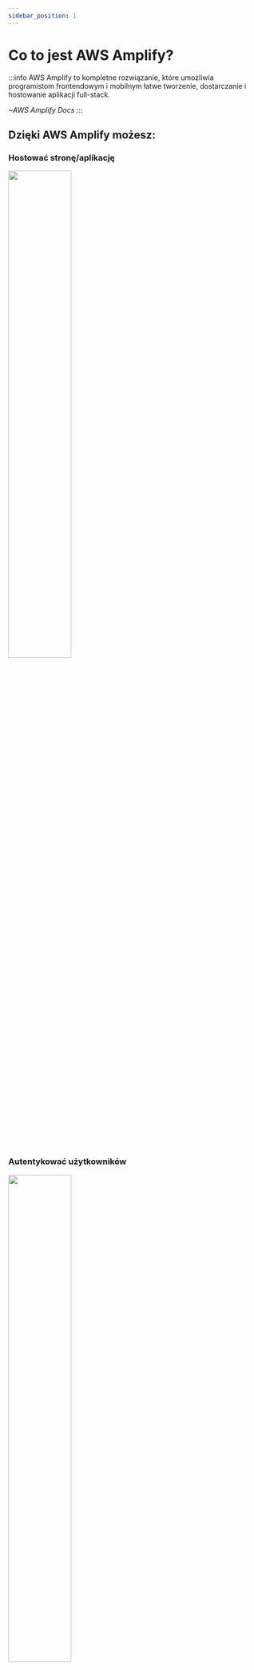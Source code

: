 ```yaml
---
sidebar_position: 1
---
```


# Co to jest AWS Amplify?
:::info
AWS Amplify to kompletne rozwiązanie, które umożliwia programistom frontendowym i mobilnym łatwe tworzenie, dostarczanie i hostowanie aplikacji full-stack.

*~AWS Amplify Docs*
:::

## Dzięki AWS Amplify możesz:
<div class="row">
    <div class="col icon">
        <h3>Hostować stronę/aplikację</h3>
        <img src="/img/server-solid.svg" width="50%"/>
    </div>
    <div class="col icon">
        <h3>Autentykować użytkowników</h3>
        <img src="/img/users-solid.svg" width="50%"/>
    </div>
</div>
<br/>

<div class="row">
    <div class="col icon">
        <h3>Przechowywać pliki</h3>
        <img src="/img/folder-tree-solid.svg" width="50%"/>
    </div>
    <div class="col icon">
        <h3>Korzystać z API</h3>
        <img src="/img/code-compare-solid.svg" width="50%"/>
    </div>
</div>


## Wspierane frameworki i języki
![integrations](/img/aws-integrations.png)

## Usługi AWS, które wchodzą w skład platformy Amplify
- API Gateway
- AppSync 
- CloudFront 
- Cognito
- DynamoDB
- Elasticsearch
- Kinesis
- Lambda
- Lex
- Location Service
- Pinpoint
- Rekognition
- S3

:::tip
"Pod maską" AWS Amplify używa usługi *CloudFormation* aby połączyć inne usługi w działające rozwiązania.
:::